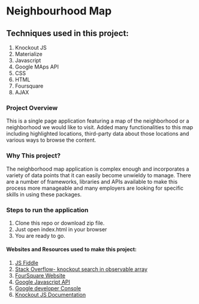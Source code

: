 # Neighbourhood Map

## Techniques used in this project:
1. Knockout JS
2. Materialize
3. Javascript 
4. Google MAps API
5. CSS
6. HTML
7. Foursquare
8. AJAX

### Project Overview
This is a single page application featuring a map of the neighborhood or a neighborhood we would like to visit. Added many functionalities to this
map including highlighted locations, third-party data about those 
locations and various ways to browse the content.

### Why This project?
The neighborhood map application is complex enough and incorporates a variety of data points that it can easily become unwieldy to manage. There are a number of frameworks, libraries and APIs available to make this process more manageable and many employers are looking for specific skills in using these packages.


### Steps to run the application
1. Clone this repo or download zip file.
2. Just open index.html in your browser
3. You are ready to go.

#### Websites and Resources used to make this project:
1. [JS Fiddle](http://jsfiddle.net/mythical/XJEzc/)
2. [Stack Overflow- knockout search in observable array](https://stackoverflow.com/questions/29667134/knockout-search-in-observable-array)
3. [FourSquare Website](https://developer.foursquare.com/)
4. [Google Javascript API](https://developers.google.com/maps/documentation/javascript/tutorial)
5. [Google developer Console](https://console.developers.google.com/)
6. [Knockout JS Documentation](http://knockoutjs.com/documentation/)